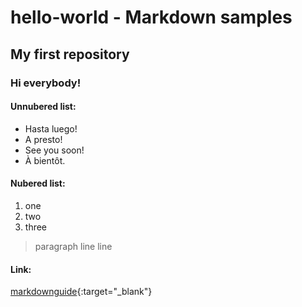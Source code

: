 # hello-world - Markdown samples
## My first repository

### Hi everybody!

#### Unnubered list:

- Hasta luego!
- A presto!
- See you soon!
- À bientôt.

#### Nubered list:

1. one
2. two
3. three

> paragraph
line
line

#### Link:
[markdownguide](https://www.markdownguide.org/cheat-sheet/){:target="_blank"}



